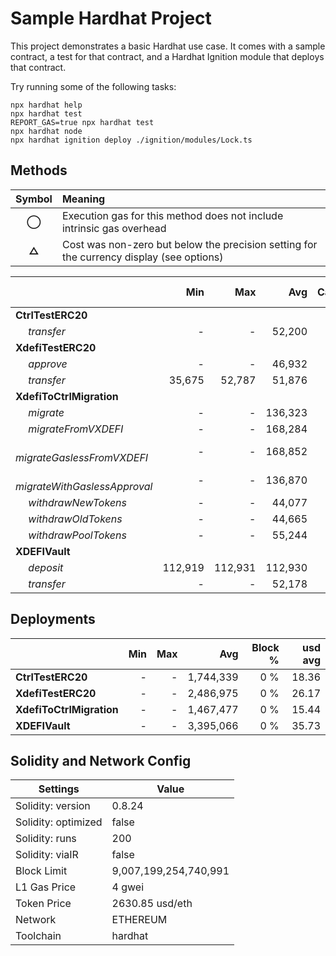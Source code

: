 # Sample Hardhat Project

This project demonstrates a basic Hardhat use case. It comes with a sample contract, a test for that contract, and a Hardhat Ignition module that deploys that contract.

Try running some of the following tasks:

```shell
npx hardhat help
npx hardhat test
REPORT_GAS=true npx hardhat test
npx hardhat node
npx hardhat ignition deploy ./ignition/modules/Lock.ts
```


## Methods
| **Symbol** | **Meaning**                                                                              |
| :--------: | :--------------------------------------------------------------------------------------- |
|    **◯**   | Execution gas for this method does not include intrinsic gas overhead                    |
|    **△**   | Cost was non-zero but below the precision setting for the currency display (see options) |

|                                     |     Min |     Max |     Avg | Calls | usd avg |
| :---------------------------------- | ------: | ------: | ------: | ----: | ------: |
| **CtrlTestERC20**                   |         |         |         |       |         |
|        *transfer*                   |       - |       - |  52,200 |    24 |    0.55 |
| **XdefiTestERC20**                  |         |         |         |       |         |
|        *approve*                    |       - |       - |  46,932 |     6 |    0.49 |
|        *transfer*                   |  35,675 |  52,787 |  51,876 |    19 |    0.55 |
| **XdefiToCtrlMigration**            |         |         |         |       |         |
|        *migrate*                    |       - |       - | 136,323 |     5 |    1.43 |
|        *migrateFromVXDEFI*          |       - |       - | 168,284 |     5 |    1.77 |
|        *migrateGaslessFromVXDEFI*   |       - |       - | 168,852 |     5 |    1.78 |
|        *migrateWithGaslessApproval* |       - |       - | 136,870 |     5 |    1.44 |
|        *withdrawNewTokens*          |       - |       - |  44,077 |     1 |    0.46 |
|        *withdrawOldTokens*          |       - |       - |  44,665 |     1 |    0.47 |
|        *withdrawPoolTokens*         |       - |       - |  55,244 |     1 |    0.58 |
| **XDEFIVault**                      |         |         |         |       |         |
|        *deposit*                    | 112,919 | 112,931 | 112,930 |    12 |    1.19 |
|        *transfer*                   |       - |       - |  52,178 |     2 |    0.55 |

## Deployments
|                          | Min | Max  |       Avg | Block % | usd avg |
| :----------------------- | --: | ---: | --------: | ------: | ------: |
| **CtrlTestERC20**        |   - |    - | 1,744,339 |     0 % |   18.36 |
| **XdefiTestERC20**       |   - |    - | 2,486,975 |     0 % |   26.17 |
| **XdefiToCtrlMigration** |   - |    - | 1,467,477 |     0 % |   15.44 |
| **XDEFIVault**           |   - |    - | 3,395,066 |     0 % |   35.73 |

## Solidity and Network Config
| **Settings**        | **Value**             |
| ------------------- | --------------------- |
| Solidity: version   | 0.8.24                |
| Solidity: optimized | false                 |
| Solidity: runs      | 200                   |
| Solidity: viaIR     | false                 |
| Block Limit         | 9,007,199,254,740,991 |
| L1 Gas Price        | 4 gwei                |
| Token Price         | 2630.85 usd/eth       |
| Network             | ETHEREUM              |
| Toolchain           | hardhat               |



